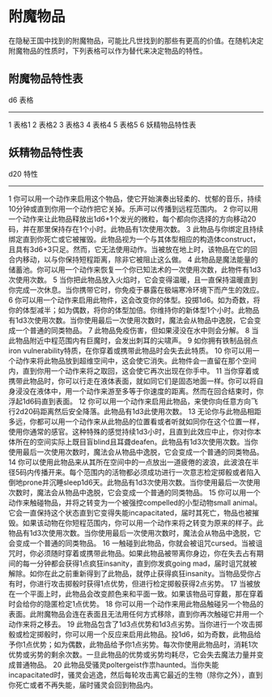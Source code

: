 # 附魔物品

在隐秘王国中找到的附魔物品，可能比凡世找到的那些有更高的价值。在随机决定附魔物品的性质时，下列表格可以作为替代来决定物品的特性。

## 附魔物品特性表

  d6   表格
  ---- ----------------
  1    表格1
  2    表格2
  3    表格3
  4    表格4
  5    表格5
  6    妖精物品特性表

## 妖精物品特性表

  d20   特性
  ----- -------------------------------------------------------------------------------------------------------------------------------------------------------------------------------------------------------------------------------------------------------------------------------------------------------------------------------------
  1     你可以用一个动作来启用这个物品，使它开始演奏出轻柔的、忧郁的音乐，持续10分钟或直到你用一个动作把它关掉。乐声可以传播到远程范围内。
  2     你可以用一个动作来让此物品释放出1d6+1个发光的微粒，每个都向你选择的方向移动20码，并在那里保持存在1个小时。此物品有1次使用次数。
  3     此物品与你绑定且持续绑定直到你死亡或它被摧毁。此物品视为一个与其体型相应的构造体construct，且具有3d6+3只足。然而，它无法使用动作。当被放在地上时，该物品在它的回合内移动，以与你保持短程距离，除非它被阻止这么做。
  4     此物品是魔法能量的储蓄池。你可以用一个动作来恢复一个你已知法术的一次使用次数，此物件有1d3次使用次数。
  5     当你把此物品放入火焰时，它会变得温暖，且一直保持温暖直到你完成一次休息。当你携带它时，你免疫于暴露在极端寒冷环境下而产生的效应。
  6     你可以用一个动作来启用此物件，这会改变你的体型。投掷1d6。如为奇数，将你的体型减半；如为偶数，将你的体型加倍。你维持你的新体型1个小时。此物品有1d3次使用次数。当你使用最后一次使用次数时，魔法会从物品中逸脱，它会变成一个普通的同类物品。
  7     此物品免疫伤害，但如果浸没在水中则会分解。
  8     当此物品附近中程范围内有巨魔时，会发出刺耳的尖啸声。
  9     如你拥有铁制品弱点iron vulnerability特质，在你穿着或携带此物品时会失去此特质。
  10    你可以用一个动作来将此物品放到超维空间中，这会使它消失。此物件会一直留在那个空间内，直到你用一个动作来将之取回，这会使它再次出现在你手中。
  11    当你穿着或携带此物品时，你可以行走在液体表面，就如同它们是固态地面一样。你可以将自身浸没在液体中，用一个动作来游至多等于你速度的距离。然而在回合结束时，你浮起1d6码直到表面。
  12    你可以用一个动作来启用此物品，来使你向任意方向飞行2d20码距离然后安全降落。此物品有1d3此使用次数。
  13    无论你与此物品相距多远，你都可以用一个动作来从此物品的位置看或者听就如同你在这个位置一样，使用你通常的感官。这种特殊的感觉持续1d3小时，且直到此效应中止，你对你本体所在的空间实际上既目盲blind且耳聋deafen。此物品有1d3次使用次数。当你使用最后一次使用次数时，魔法会从物品中逸脱，它会变成一个普通的同类物品。
  14    你可以使用此物品来从其所在空间中的一点放出一道疲倦的波浪，此波浪在半径5码内传播开来。每个范围内的活物都必须成功进行一次意志检定掷骰或者陷入倒地prone并沉睡sleep1d6天。此物品有1d3次使用次数。当你使用最后一次使用次数时，魔法会从物品中逸脱，它会变成一个普通的同类物品。
  15    你可以用一个动作来触碰物品，并将之转变为一个被强控compelled的小型动物small animal。它会一直保持这个状态直到它变得失能incapacitated，届时其死亡，物品也被摧毁。如果该动物在你短程范围内，你可以用一个动作来将之转变为原来的样子。此物品有1d3次使用次数。当你使用最后一次使用次数时，魔法会从物品中逸脱，它会变成一个普通的同类物品。
  16    一触碰到此物品，你就会被诅咒cursed。当被诅咒时，你必须随时穿着或携带此物品。如果此物品被带离你身边，你在失去占有期间的每一分钟都会获得1点疯狂insanity，直到你发疯going mad，届时诅咒就被解除。如你在此之前重新得到了此物品，就停止获得疯狂insanity。当物品受你占有时，你进行攻击掷骰时获得1点优势，但进行检定掷骰获得2点劣势。
  17    当被放在一个平面上时，此物品会改变颜色来和平面一致。如果该物品可穿戴，那在穿着时会给你的隐匿检定1点优势。
  18    你可以用一个动作来用此物品触碰另一个物品的表面。此附魔物品会连在表面且无法用任何方式移除，直到你再次触碰它并用一个动作来将之移去。
  19    此物品包含了1d3点优势和1d3点劣势。当你进行一个攻击掷骰或检定掷骰时，你可以用一个反应来启用此物品。投1d6，如为奇数，此物品给予你1点优势；如为偶数，此物品给予你1点劣势。每次你使用此物品时，消耗1次优势或劣势的剩余次数。一旦此物品的优势或劣势均耗尽，它会失去魔法力量并变成普通物品。
  20    此物品受骚灵poltergeist作祟haunted。当你失能incapacitated时，骚灵会逃逸，然后每轮攻击离它最近的生物（除你之外），直到你死亡或者不再失能，届时骚灵会回到物品内。
